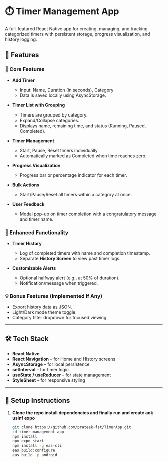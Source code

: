 # ⏱️ Timer Management App

A full-featured React Native app for creating, managing, and tracking categorized timers with persistent storage, progress visualization, and history logging.

## 📱 Features

### 🔧 Core Features
- **Add Timer**
  - Input: Name, Duration (in seconds), Category
  - Data is saved locally using AsyncStorage.

- **Timer List with Grouping**
  - Timers are grouped by category.
  - Expand/Collapse categories.
  - Displays name, remaining time, and status (Running, Paused, Completed).

- **Timer Management**
  - Start, Pause, Reset timers individually.
  - Automatically marked as Completed when time reaches zero.

- **Progress Visualization**
  - Progress bar or percentage indicator for each timer.

- **Bulk Actions**
  - Start/Pause/Reset all timers within a category at once.

- **User Feedback**
  - Modal pop-up on timer completion with a congratulatory message and timer name.

### 🌟 Enhanced Functionality
- **Timer History**
  - Log of completed timers with name and completion timestamp.
  - Separate **History Screen** to view past timer logs.

- **Customizable Alerts**
  - Optional halfway alert (e.g., at 50% of duration).
  - Notification/message when triggered.

### 💡 Bonus Features (Implemented If Any)
- Export history data as JSON.
- Light/Dark mode theme toggle.
- Category filter dropdown for focused viewing.

---

## 🛠 Tech Stack

- **React Native**
- **React Navigation** – for Home and History screens
- **AsyncStorage** – for local persistence
- **setInterval** – for timer logic
- **useState / useReducer** – for state management
- **StyleSheet** – for responsive styling

---

## 🚀 Setup Instructions

1. **Clone the repo install dependencies and finally run and create aok usinf expo**
   ```bash
   git clone https://github.com/prateek-fst/TimerApp.git
   cd timer-management-app
   npm install
   npx expo start
   npm install -g eas-cli
   eas build:configure
   eas build -p android
```

